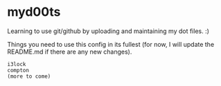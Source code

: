 # myd00ts
Learning to use git/github by uploading and maintaining my dot files. :)


Things you need to use this config in its fullest (for now, I will update the README.md if there are any new changes).

	i3lock
	compton
	(more to come)
